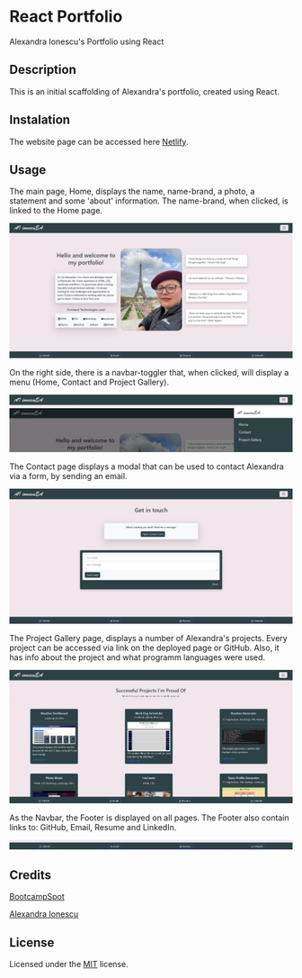 # React Portfolio

Alexandra Ionescu's Portfolio using React

## Description

This is an initial scaffolding of Alexandra's portfolio, created using React.

## Instalation

The website page can be accessed here [Netlify](https://alexandra-ionescu-portfolio.netlify.app/).

## Usage

The main page, Home, displays the name, name-brand, a photo, a statement and some 'about' information. The name-brand, when clicked, is linked to the Home page.


![Main-page](src/assets/main-page.jpg)

On the right side, there is a navbar-toggler that, when clicked, will display a menu (Home, Contact and Project Gallery).


![Navbar](src/assets/navbar.jpg)
![Navbar](src/assets/navbar2.jpg)

The Contact page displays a modal that can be used to contact Alexandra via a form, by sending an email.

![Contact](src/assets/contact.jpg)

The Project Gallery page, displays a number of Alexandra's projects. Every project can be accessed via link on the deployed page or GitHub. Also, it has info about the project and what programm languages were used.

![Project Gallery](src/assets/projects.jpg)

As the Navbar, the Footer is displayed on all pages. The Footer also contain links to: GitHub, Email, Resume and LinkedIn.

![Footer](src/assets/footer.jpg)

## Credits

[BootcampSpot](https://github.com/edx)

[Alexandra Ionescu](https://github.com/ionescuea)

## License

Licensed under the [MIT](LICENSE) license.
